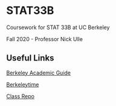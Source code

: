 # STAT33B
Coursework for STAT 33B at UC Berkeley

Fall 2020 - Professor Nick Ulle

## Useful Links
[Berkeley Academic Guide](https://classes.berkeley.edu/content/2020-spring-stat-33b-001-lec-001)

[Berkeleytime](https://www.berkeleytime.com/catalog/STAT/33B/)

[Class Repo](https://github.com/IntroToProgrammingWithR/2020-fall-stat33b)
